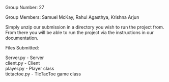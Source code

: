 Group Number: 27

Group Members: Samuel McKay, Rahul Agasthya, Krishna Arjun

Simply unzip our submission in a directory you wish to run the project from. From there you will be able to run the project via the instructions in our documentation.

Files Submitted:

Server.py - Server  
client.py - Client  
player.py - Player class  
tictactoe.py - TicTacToe game class  
